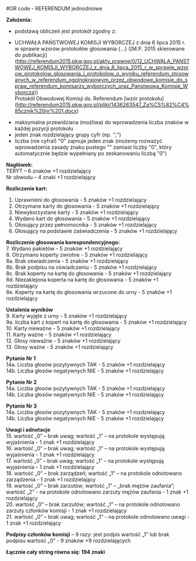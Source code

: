 #OR code - REFERENDUM jednodniowe

**Założenia:**  
- podstawą obliczeń jest protokół zgodny z:  
* UCHWAŁA PAŃSTWOWEJ KOMISJI WYBORCZEJ z dnia 6 lipca 2015 r. w sprawie wzorów protokołów głosowania {...} ([M.P. 2015 skierowane do publikacji]  (http://referendum2015.pkw.gov.pl/akty_prawne/0/12_UCHWALA_PANSTWOWEJ_KOMISJI_WYBORCZEJ_z_dnia_6_lipca_2015_r_w_sprawie_wzorow_protokolow_glosowania_i_protokolow_o_wyniku_referendum_stosowanych_w_referendum_ogolnokrajowym_przez_obwodowe_komisje_do_spraw_referendum_komisarzy_wyborczych_oraz_Panstwowa_Komisje_Wyborcza))  
Protokół Obwodowej Komisji ds. Referendum [wzór protokołu] (http://referendum2015.pkw.gov.pl/pliki/1436263547_Za%C5%82%C4%85cznik%20nr%201.docx)  
- maksymalna przewidziana (możliwa) do wprowadzenia liczba znaków w każdej pozycji protokołu
- jeden znak rozdzielający grupy cyfr (np. ";")
- liczba (nie cyfra!) "0" zajmuje jeden znak (możemy rozważyć wprowadzenia zasady znaku pustego "" zamiast liczby "0", który automatycznie będzie wypełniany po zeskanowaniu liczbą "0")  

**Nagłówek:**  
TERYT – 6 znaków +1 rozdzielający  
Nr obwodu – 4 znaki +1 rozdzielający  

**Rozliczenie kart:**  
1.	Uprawnieni do głosowania - 5 znaków +1 rozdzielający  
2.	Otrzymane karty do głosowania  - 5 znaków +1 rozdzielający  
3.	Niewykorzystane karty  - 5 znaków +1 rozdzielający  
4.	Wydano kart do głosowania  - 5 znaków +1 rozdzielający  
5.	Głosujący przez pełnomocnika  - 5 znaków +1 rozdzielający  
6.	Głosujący na podstawie zaświadczenia - 5 znaków +1 rozdzielający  

**Rozliczenie głosowania korespondencyjnego:**  
7.	Wydano pakietów - 5 znaków +1 rozdzielający  
8.	Otrzymano koperty zwrotne - 5 znaków +1 rozdzielający  
8a. Brak oświadczenia - 5 znaków +1 rozdzielający  
8b. Brak podpisu na oświadczeniu - 5 znaków +1 rozdzielający  
8c. Brak koperty na kartę do głosowania - 5 znaków +1 rozdzielający  
8d. Niezaklejona koperta na kartę do głosowania - 5 znaków +1 rozdzielający  
8e. Koperty na kartę do głosowania wrzucone do urny - 5 znaków +1 rozdzielający  

**Ustalenia wyników**  
9.	Karty wyjęte z urny - 5 znaków +1 rozdzielający  
9a. liczba kart z kopert na kartę do głosowania - 5 znaków +1 rozdzielający  
10.	Karty nieważne - 5 znaków +1 rozdzielający  
11.	Karty ważne - 5 znaków +1 rozdzielający  
12.	Głosy nieważne - 5 znaków +1 rozdzielający  
13.	Głosy ważne - 5 znaków +1 rozdzielający  

**Pytanie Nr 1**  
14a. Liczba głosów pozytywnych TAK - 5 znaków +1 rozdzielający  
14b. Liczba głosów negatywnych NIE - 5 znaków +1 rozdzielający  

**Pytanie Nr 2**  
14a. Liczba głosów pozytywnych TAK - 5 znaków +1 rozdzielający  
14b. Liczba głosów negatywnych NIE - 5 znaków +1 rozdzielający  

**Pytanie Nr 3**  
14a. Liczba głosów pozytywnych TAK - 5 znaków +1 rozdzielający  
14b. Liczba głosów negatywnych NIE - 5 znaków +1 rozdzielający  

**Uwagi i adnotacje**  
15. wartość „0” – brak uwag; wartość „1” – na protokole występują wyjaśnienia - 1 znak +1 rozdzielający  
16. wartość „0” – brak uwag; wartość „1” – na protokole występują wyjaśnienia - 1 znak +1 rozdzielający  
17. wartość „0” – brak uwag; wartość „1” – na protokole występują wyjaśnienia - 1 znak +1 rozdzielający  
18. wartość „0” – brak zarządzeń; wartość „1” – na protokole odnotowano zarządzenia - 1 znak +1 rozdzielający  
19. wartość „0” – brak zarzutów; wartość „1” – „brak mężów zaufania”; wartość „2” - na protokole odnotowano zarzuty mężów zaufania - 1 znak +1 rozdzielający  
20. wartość „0” – brak zarzutów; wartość „1” –  na protokole odnotowano zarzuty członków komisji - 1 znak +1 rozdzielający  
21. wartość „0” – brak uwag; wartość „1” - na protokole odnotowano uwagi - 1 znak +1 rozdzielający  

**Podpisy członków komisji**
– 9 razy: jest podpis wartość „1” lub brak podpisu wartość „0” - 9 znaków +9 rozdzielających  

**Łącznie cały string równa się: 194 znaki**
